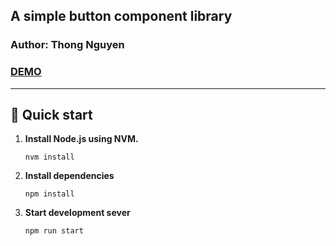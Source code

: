 ## A simple button component library
### Author: Thong Nguyen
### [DEMO](https://theme-and-hook.now.sh/)
---
## 🚀 Quick start

1.  **Install Node.js using NVM.**
    ```shell
    nvm install
    ```
2.  **Install dependencies**
    ```shell
    npm install
    ```

3.  **Start development sever**
    ```shell
    npm run start
    ```